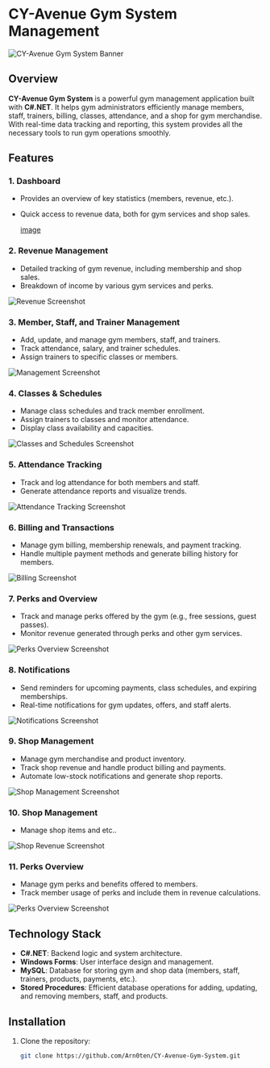 # CY-Avenue Gym System Management

![CY-Avenue Gym System Banner](path-to-your-image/banner.png)

## Overview

**CY-Avenue Gym System** is a powerful gym management application built with **C#.NET**. It helps gym administrators efficiently manage members, staff, trainers, billing, classes, attendance, and a shop for gym merchandise. With real-time data tracking and reporting, this system provides all the necessary tools to run gym operations smoothly.

## Features

### 1. **Dashboard**
   - Provides an overview of key statistics (members, revenue, etc.).
   - Quick access to revenue data, both for gym services and shop sales.

      [image](https://github.com/user-attachments/assets/b1e0eab5-b441-42bc-b592-716227d7f4d9)

### 2. **Revenue Management**
   - Detailed tracking of gym revenue, including membership and shop sales.
   - Breakdown of income by various gym services and perks.

   ![Revenue Screenshot](![image](https://github.com/user-attachments/assets/fe0e5019-042a-4dc4-bc2a-afe6c2230a81))

### 3. **Member, Staff, and Trainer Management**
   - Add, update, and manage gym members, staff, and trainers.
   - Track attendance, salary, and trainer schedules.
   - Assign trainers to specific classes or members.

   ![Management Screenshot](![image](https://github.com/user-attachments/assets/70e94ded-7bdd-4eb8-9a16-e7a7cd82575f)
)

### 4. **Classes & Schedules**
   - Manage class schedules and track member enrollment.
   - Assign trainers to classes and monitor attendance.
   - Display class availability and capacities.

   ![Classes and Schedules Screenshot](![image](https://github.com/user-attachments/assets/81fae58b-85f5-43ca-b54d-64461b48e84b)
)

### 5. **Attendance Tracking**
   - Track and log attendance for both members and staff.
   - Generate attendance reports and visualize trends.

   ![Attendance Tracking Screenshot](path-to-your-image/attendance.png)

### 6. **Billing and Transactions**
   - Manage gym billing, membership renewals, and payment tracking.
   - Handle multiple payment methods and generate billing history for members.

   ![Billing Screenshot](![image](https://github.com/user-attachments/assets/5e3cc5ad-c123-4fc7-855a-69fb52b4e6bf)
)

### 7. **Perks and Overview**
   - Track and manage perks offered by the gym (e.g., free sessions, guest passes).
   - Monitor revenue generated through perks and other gym services.

   ![Perks Overview Screenshot](![image](https://github.com/user-attachments/assets/870f1db1-b945-4321-9ca2-9fbbdaf32d4b)
)

### 8. **Notifications**
   - Send reminders for upcoming payments, class schedules, and expiring memberships.
   - Real-time notifications for gym updates, offers, and staff alerts.

   ![Notifications Screenshot](![image](https://github.com/user-attachments/assets/4e835429-7bcd-4294-942a-b4db6d861ead)
)

### 9. **Shop Management**
   - Manage gym merchandise and product inventory.
   - Track shop revenue and handle product billing and payments.
   - Automate low-stock notifications and generate shop reports.

   ![Shop Management Screenshot](path-to-your-image/shop-management.png)

### 10. **Shop Management**
   - Manage shop items and etc..
   

   ![Shop Revenue Screenshot](![image](https://github.com/user-attachments/assets/13ec037c-c197-4492-b818-676c576bfbe6)
)

### 11. **Perks Overview**
   - Manage gym perks and benefits offered to members.
   - Track member usage of perks and include them in revenue calculations.

   ![Perks Overview Screenshot](![image](https://github.com/user-attachments/assets/1058b4d9-1342-4264-bc87-e0f425a0d126)
)

## Technology Stack

- **C#.NET**: Backend logic and system architecture.
- **Windows Forms**: User interface design and management.
- **MySQL**: Database for storing gym and shop data (members, staff, trainers, products, payments, etc.).
- **Stored Procedures**: Efficient database operations for adding, updating, and removing members, staff, and products.

## Installation

1. Clone the repository:
   ```bash
   git clone https://github.com/Arn0ten/CY-Avenue-Gym-System.git
